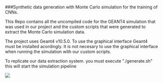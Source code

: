 ###Synthetic data generation with Monte Carlo simulation for the training of CNNs.

This Repo contains all the uncompiled code for the GEANT4 simulation that was used in our project and the custom scripts that were generated to extract the Monte Carlo simulation data.

The project uses Geant4 v10.5.0. To use the graphical interface Geant4 must be installed acordingly. It is not necesary to use the graphical interface when running the simulation with our custom scripts.

To replicate our data extraction system. you must execute "./generate.sh" this will start the simulation pipeline

![](https://centrosimes.org/wp-content/uploads/2021/02/cropped-simes-internacional-transparente.02040x850png.png)
